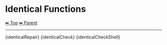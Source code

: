 # Identical Functions

<!-- TEMPLATE header 2 -->
[⬅ Top](index.md) [⬅ Parent ](../index.md)
<hr />

{identicalRepair}
{identicalCheck}
{identicalCheckShell}
